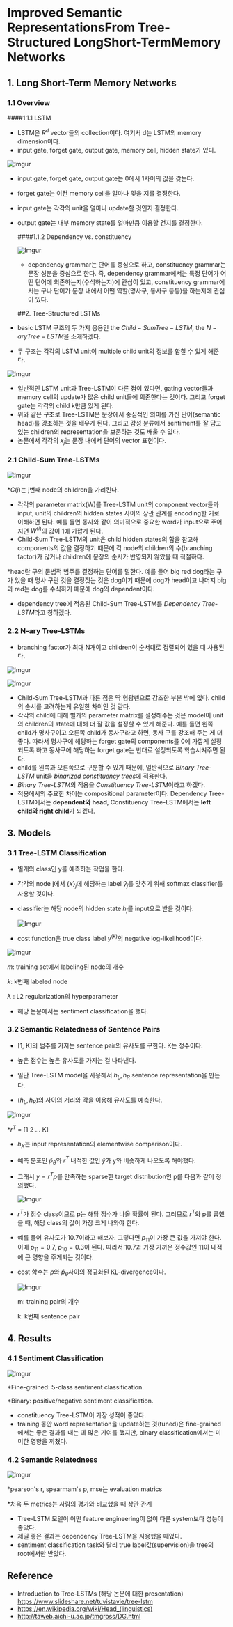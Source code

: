 # Improved Semantic RepresentationsFrom Tree-Structured LongShort-TermMemory Networks

## 1. Long Short-Term Memory Networks

### 1.1 Overview

####1.1.1 LSTM

- LSTM은 $R^d$ vector들의 collection이다. 여기서 d는 LSTM의 memory dimension이다. 
- input gate, forget gate, output gate, memory cell, hidden state가 있다.

![Imgur](https://i.imgur.com/kfQHehd.png)

- input gate, forget gate, output gate는 0에서 1사이의 값을 갖는다. 

- forget gate는 이전 memory cell을 얼마나 잊을 지를 결정한다.

- input gate는 각각의 unit을 얼마나 update할 것인지 결정한다.

- output gate는 내부 memory state를 얼마만큼 이용할 건지를 결정한다.

  ####1.1.2 Dependency vs. constituency

  ![Imgur](https://i.imgur.com/ArbjJng.png)

  - dependency grammar는 단어를 중심으로 하고, constituency grammar는 문장 성분을 중심으로 한다.  즉, dependency grammar에서는 특정 단어가 어떤 단어에 의존하는지(수식하는지)에 관심이 있고, constituency grammar에서는 구나 단어가 문장 내에서 어떤 역할(명사구, 동사구 등등)을 하는지에 관심이 있다.

  ##2. Tree-Structured LSTMs

- basic LSTM 구조의 두 가지 응용인 the $Child-Sum Tree-LSTM$, the $N-ary Tree-LSTM$을 소개하겠다.

- 두 구조는 각각의 LSTM unit이 multiple child unit의 정보를 합칠 수 있게 해준다.

![Imgur](https://i.imgur.com/JlZjXmJ.png)

- 일반적인 LSTM unit과 Tree-LSTM이 다른 점이 있다면, gating vector들과 memory cell의 update가 많은 child unit들에 의존한다는 것이다. 그리고 forget gate는 각각의 child k만큼 있게 된다. 
- 위와 같은 구조로 Tree-LSTM은 문장에서 중심적인 의미를 가진 단어(semantic head)를 강조하는 것을 배우게 된다. 그리고 감성 분류에서 sentiment를 잘 담고 있는 children의 representation을 보존하는 것도 배울 수 있다.
- 논문에서 각각의 $x_j$는 문장 내에서 단어의 vector 표현이다.

### 2.1 Child-Sum Tree-LSTMs

![Imgur](https://i.imgur.com/wEykU51.jpg)



*$C(j)$는 j번째 node의 children을 가리킨다.

- 각각의 parameter matrix(W)를 Tree-LSTM unit의 component vector들과 input, unit의 children의 hidden states 사이의 상관 관계를 encoding한 거로 이해하면 된다. 예를 들면 동사와 같이 의미적으로 중요한 word가 input으로 주어지면 $W^{(i)}$의 값이 1에 가깝게 된다.
- Child-Sum Tree-LSTM의 unit은 child hidden states의 합을 참고해 components의 값을 결정하기 때문에 각 node의 children의 수(branching factor)가 많거나 children에 문장의 순서가 반영되지 않았을 때 적절하다.

*head란 구의 문법적 범주를 결정하는 단어를 말한다. 예를 들어 big red dog라는 구가 있을 때 명사 구란 것을 결정짓는 것은 dog이기 때문에 dog가 head이고 나머지 big과 red는 dog를 수식하기 때문에 dog의 dependent이다.

- dependency tree에 적용된 Child-Sum Tree-LSTM를 *Dependency Tree-LSTM*라고 칭하겠다.

### 2.2 N-ary Tree-LSTMs

- branching factor가 최대 N개이고 children이 순서대로 정렬되어 있을 때 사용된다.

![Imgur](https://i.imgur.com/g2oGYtA.png)

![Imgur](https://i.imgur.com/GWZm0Kx.png)

- Child-Sum Tree-LSTM과 다른 점은 딱 형광펜으로 강조한 부분 밖에 없다. child의 순서를 고려하는게 유일한 차이인 것 같다.
- 각각의 child에 대해 별개의 parameter matrix를 설정해주는 것은 model이 unit의 children의 state에 대해 더 잘 값을 설정할 수 있게 해준다. 예를 들면 왼쪽 child가 명사구이고 오른쪽 child가 동사구라고 하면, 동사 구를 강조해 주는 게 더 좋다. 따라서 명사구에 해당하는 forget gate의 components를 0에 가깝게 설정되도록 하고 동사구에 해당하는 forget gate는 반대로 설정되도록 학습시켜주면 된다.
- child를 왼쪽과 오른쪽으로 구분할 수 있기 때문에, 일반적으로 *Binary Tree-LSTM* unit을 *binarized constituency trees*에 적용한다.
- *Binary Tree-LSTM*의 적용을 *Constituency Tree-LSTM*이라고 하겠다.
- 적용에서의 주요한 차이는 compositional parameter이다. Dependency Tree-LSTM에서는 **dependent와 head**, Constituency Tree-LSTM에서는 **left child와 right child**가 되겠다. 



## 3. Models

### 3.1 Tree-LSTM Classification

- 별개의 class인 y를 예측하는 작업을 한다.

- 각각의 node j에서  $\{x\}_j$에 해당하는 label $\hat y_j$를 맞추기 위해 softmax classifier를 사용할 것이다.

- classifier는 해당 node의 hidden state $h_j$를 input으로 받을 것이다.

   ![Imgur](https://i.imgur.com/tqCe5e1.png)

- cost function은 true class label $y^{(k)}$의 negative log-likelihood이다.

![Imgur](https://i.imgur.com/Wrg2XsS.png)

$m$: training set에서 labeling된 node의 개수

$k$: k번째 labeled node

$\lambda$ :  L2 regularization의 hyperparameter

- 해당 논문에서는 sentiment classification을 했다.

### 3.2  Semantic Relatedness of Sentence Pairs

- [1, K]의 범주를 가지는 sentence pair의 유사도를 구한다. K는 정수이다.

- 높은 점수는 높은 유사도를 가지는 걸 나타낸다. 

- 일단 Tree-LSTM model을 사용해서 $h_L, h_R$ sentence representation을 만든다.

-  $(h_L, h_R)$의 사이의 거리와 각을 이용해 유사도를 예측한다.

  ![Imgur](https://i.imgur.com/90GzEK4.png)

*$r^T$ = [1 2 ... K]

- $h_X$는 input representation의 elementwise comparison이다.

- 예측 분포인 $\hat p_\theta$와 $r^T$ 내적한 값인 $\hat y$가 y와 비슷하게 나오도록 해야했다.

- 그래서 $y = r^Tp$를 만족하는 sparse한 target distribution인 p를 다음과 같이 정의했다.

  ![Imgur](https://i.imgur.com/GFWTaTK.png)

- $r^T$가 점수 class이므로 p는 해당 점수가 나올 확률이 된다. 그러므로 $r^T$와 p를 곱했을 때, 해당 class의 값이 가장 크게 나와야 한다.

- 예를 들어 유사도가 10.7이라고 해보자. 그렇다면 $p_{11}$이 가장 큰 값을 가져야 한다.  이때 $p_{11}= 0.7,$ $p_{10}= 0.3$이 된다. 따라서 10.7과 가장 가까운 정수값인 11이 내적에 큰 영향을 주게되는 것이다.

- cost 함수는 $p$와 $\hat p_\theta$사이의 정규화된 KL-divergence이다.

  ![Imgur](https://i.imgur.com/vgshbkv.png)

  m: training pair의 개수

  k: k번째 sentence pair 



## 4. Results

### 4.1 Sentiment Classification

![Imgur](https://i.imgur.com/afY2DDe.png)

*Fine-grained: 5-class sentiment classification. 

*Binary: positive/negative sentiment classification.

- constituency Tree-LSTM이 가장 성적이 좋았다.
- training 동안 word representation을 update하는 것(tuned)은 fine-grained에서는 좋은 결과를 내는 데 많은 기여를 했지만, binary classification에서는 미미한 영향을 끼쳤다.

### 4.2 Semantic Relatedness

![Imgur](https://i.imgur.com/60YE27H.png)

*pearson's r, spearmam's p, mse는 evaluation matrics

*처음 두 metrics는 사람의 평가와 비교했을 때 상관 관계

- Tree-LSTM 모델이 어떤 feature engineering이 없이 다른 system보다 성능이 좋았다.
- 제일 좋은 결과는 dependency Tree-LSTM을 사용했을 때였다.
- sentiment classification task와 달리 true label값(supervision)을 tree의 root에서만 받았다.



## Reference

- Introduction to Tree-LSTMs (해당 논문에 대한 presentation)                                                  https://www.slideshare.net/tuvistavie/tree-lstm
- https://en.wikipedia.org/wiki/Head_(linguistics)
- http://taweb.aichi-u.ac.jp/tmgross/DG.html